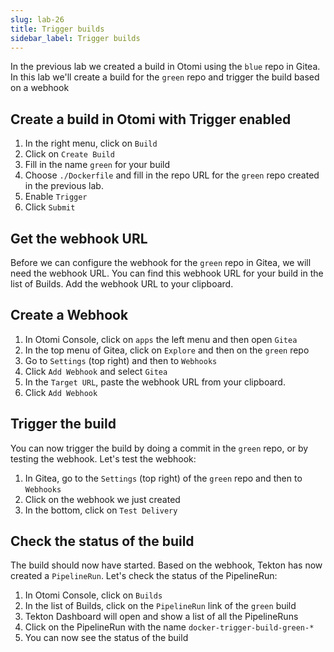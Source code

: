 ```yaml
---
slug: lab-26
title: Trigger builds
sidebar_label: Trigger builds
---
```


In the previous lab we created a build in Otomi using the `blue` repo in Gitea. In this lab we'll create a build for the `green` repo and trigger the build based on a webhook

## Create a build in Otomi with Trigger enabled

1. In the right menu, click on `Build`
2. Click on `Create Build`
3. Fill in the name `green` for your build
4. Choose `./Dockerfile` and fill in the repo URL for the `green` repo created in the previous lab.
5. Enable `Trigger`
6. Click `Submit`

## Get the webhook URL

Before we can configure the webhook for the `green` repo in Gitea, we will need the webhook URL. You can find this webhook URL for your build in the list of Builds. Add the webhook URL to your clipboard.

## Create a Webhook

1. In Otomi Console, click on `apps` the left menu and then open `Gitea`
2. In the top menu of Gitea, click on `Explore` and then on the `green` repo
3. Go to `Settings` (top right) and then to `Webhooks`
4. Click `Add Webhook` and select `Gitea`
5. In the `Target URL`, paste the webhook URL from your clipboard.
6. Click `Add Webhook`

## Trigger the build

You can now trigger the build by doing a commit in the `green` repo, or by testing the webhook. Let's test the webhook:

1. In Gitea, go to the `Settings` (top right) of the `green` repo and then to `Webhooks`
2. Click on the webhook we just created
3. In the bottom, click on `Test Delivery`

## Check the status of the build

The build should now have started. Based on the webhook, Tekton has now created a `PipelineRun`. Let's check the status of the PipelineRun:

1. In Otomi Console, click on `Builds`
2. In the list of Builds, click on the `PipelineRun` link of the `green` build
3. Tekton Dashboard will open and show a list of all the PipelineRuns
4. Click on the PipelineRun with the name `docker-trigger-build-green-*`
5. You can now see the status of the build



